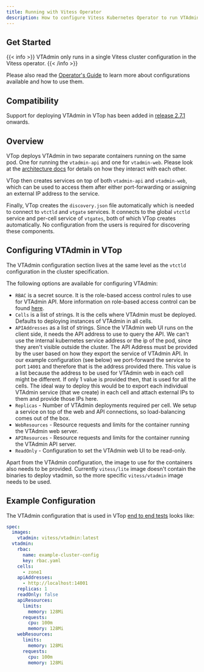 ```yaml
---
title: Running with Vitess Operator
description: How to configure Vitess Kubernetes Operator to run VTAdmin
---
```


## Get Started

{{< info >}}
VTAdmin only runs in a single Vitess cluster configuration in the Vitess operator.
{{< /info >}}

Please also read the [Operator's Guide](../operators_guide) to learn more about configurations available and how to use them.

## Compatibility

Support for deploying VTAdmin in VTop has been added in [release 2.7.1](https://github.com/planetscale/vitess-operator/releases/tag/v2.7.1) onwards.

## Overview

VTop deploys VTAdmin in two separate containers running on the same pod. One for running the `vtadmin-api` and one for `vtadmin-web`. Please look at the [architecture docs](../architecture) for details on how they interact with each other.

VTop then creates services on top of both `vtadmin-api` and `vtadmin-web`, which can be used to access them after either port-forwarding or assigning an external IP address to the service.

Finally, VTop creates the `discovery.json` file automatically which is needed to connect to `vtctld` and `vtgate` services. It connects to the global `vtctld` service and per-cell service of `vtgates`, both of which VTop creates automatically. No configuration from the users is required for discovering these components.

## Configuring VTAdmin in VTop

The VTAdmin configuration section lives at the same level as the `vtctld` configuration in the cluster specification.

The following options are available for configuring VTAdmin:

- `RBAC` is a secret source. It is the role-based access control rules to use for VTAdmin API. More information on role-based access control can be found [here](../role-based-access-control).
- `Cells` is a list of strings. It is the cells where VTAdmin must be deployed. Defaults to deploying instances of VTAdmin in all cells.
- `APIAddresses` as a list of strings. Since the VTAdmin web UI runs on the client side, it needs the API address to use to query the API. We can't use the internal kubernetes service address or the ip of the pod, since they aren't visible outside the cluster. The API Address must be provided by the user based on how they export the service of VTAdmin API. In our example configuration (see below) we port-forward the service to port `14001` and therefore that is the address provided there. This value is a list because the address to be used for VTAdmin web in each cell might be different. If only 1 value is provided then, that is used for all the cells. The ideal way to deploy this would be to export each individual VTAdmin service (that we create) in each cell and attach external IPs to them and provide those IPs here.
- `Replicas` - Number of VTAdmin deployments required per cell. We setup a service on top of the web and API connections, so load-balancing comes out of the box.
- `WebResources` - Resource requests and limits for the container running the VTAdmin web server.
- `APIResources` - Resource requests and limits for the container running the VTAdmin API server.
- `ReadOnly` - Configuration to set the VTAdmin web UI to be read-only.

Apart from the VTAdmin configuration, the image to use for the containers also needs to be provided. Currently `vitess/lite` image doesn't contain the binaries to deploy vtadmin, so the more specific `vitess/vtadmin` image needs to be used.

## Example Configuration

The VTAdmin configuration that is used in VTop [end to end tests](https://github.com/planetscale/vitess-operator/tree/main/test/endtoend) looks like:

```yaml
spec:
  images:
    vtadmin: vitess/vtadmin:latest
  vtadmin:
    rbac:
      name: example-cluster-config
      key: rbac.yaml
    cells:
      - zone1
    apiAddresses:
      - http://localhost:14001
    replicas: 1
    readOnly: false
    apiResources:
      limits:
        memory: 128Mi
      requests:
        cpu: 100m
        memory: 128Mi
    webResources:
      limits:
        memory: 128Mi
      requests:
        cpu: 100m
        memory: 128Mi
```

